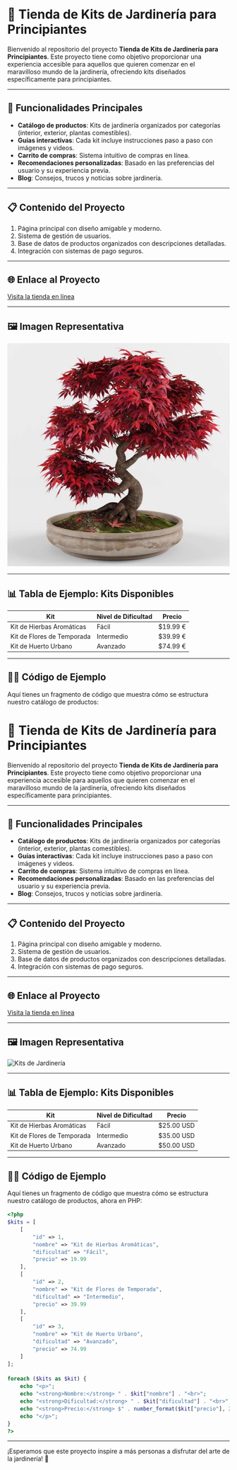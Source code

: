 # 🌱 Tienda de Kits de Jardinería para Principiantes

Bienvenido al repositorio del proyecto **Tienda de Kits de Jardinería para Principiantes**. Este proyecto tiene como objetivo proporcionar una experiencia accesible para aquellos que quieren comenzar en el maravilloso mundo de la jardinería, ofreciendo kits diseñados específicamente para principiantes.

---

## 🚀 Funcionalidades Principales

- **Catálogo de productos**: Kits de jardinería organizados por categorías (interior, exterior, plantas comestibles).
- **Guías interactivas**: Cada kit incluye instrucciones paso a paso con imágenes y videos.
- **Carrito de compras**: Sistema intuitivo de compras en línea.
- **Recomendaciones personalizadas**: Basado en las preferencias del usuario y su experiencia previa.
- **Blog**: Consejos, trucos y noticias sobre jardinería.

---

## 📋 Contenido del Proyecto

1. Página principal con diseño amigable y moderno.
2. Sistema de gestión de usuarios.
3. Base de datos de productos organizados con descripciones detalladas.
4. Integración con sistemas de pago seguros.

---

## 🌐 Enlace al Proyecto

[Visita la tienda en línea](https://www.tiendajardineria.com)

---

## 🖼️ Imagen Representativa

![Kits de Jardinería](bonsai_arce.webp)

---

## 📊 Tabla de Ejemplo: Kits Disponibles

| Kit                     | Nivel de Dificultad | Precio    |
|-------------------------|---------------------|-----------|
| Kit de Hierbas Aromáticas | Fácil               | $19.99 € |
| Kit de Flores de Temporada | Intermedio         | $39.99 € |
| Kit de Huerto Urbano      | Avanzado           | $74.99 € |

---

## 🧑‍💻 Código de Ejemplo

Aquí tienes un fragmento de código que muestra cómo se estructura nuestro catálogo de productos:
# 🌱 Tienda de Kits de Jardinería para Principiantes

Bienvenido al repositorio del proyecto **Tienda de Kits de Jardinería para Principiantes**. Este proyecto tiene como objetivo proporcionar una experiencia accesible para aquellos que quieren comenzar en el maravilloso mundo de la jardinería, ofreciendo kits diseñados específicamente para principiantes.

---

## 🚀 Funcionalidades Principales

- **Catálogo de productos**: Kits de jardinería organizados por categorías (interior, exterior, plantas comestibles).
- **Guías interactivas**: Cada kit incluye instrucciones paso a paso con imágenes y videos.
- **Carrito de compras**: Sistema intuitivo de compras en línea.
- **Recomendaciones personalizadas**: Basado en las preferencias del usuario y su experiencia previa.
- **Blog**: Consejos, trucos y noticias sobre jardinería.

---

## 📋 Contenido del Proyecto

1. Página principal con diseño amigable y moderno.
2. Sistema de gestión de usuarios.
3. Base de datos de productos organizados con descripciones detalladas.
4. Integración con sistemas de pago seguros.

---

## 🌐 Enlace al Proyecto

[Visita la tienda en línea](https://www.tiendajardineria.com)

---

## 🖼️ Imagen Representativa

![Kits de Jardinería](https://www.example.com/imagen-kits.jpg)

---

## 📊 Tabla de Ejemplo: Kits Disponibles

| Kit                     | Nivel de Dificultad | Precio    |
|-------------------------|---------------------|-----------|
| Kit de Hierbas Aromáticas | Fácil               | $25.00 USD |
| Kit de Flores de Temporada | Intermedio         | $35.00 USD |
| Kit de Huerto Urbano      | Avanzado           | $50.00 USD |

---

## 🧑‍💻 Código de Ejemplo

Aquí tienes un fragmento de código que muestra cómo se estructura nuestro catálogo de productos, ahora en PHP:

```php
<?php
$kits = [
    [
        "id" => 1,
        "nombre" => "Kit de Hierbas Aromáticas",
        "dificultad" => "Fácil",
        "precio" => 19.99
    ],
    [
        "id" => 2,
        "nombre" => "Kit de Flores de Temporada",
        "dificultad" => "Intermedio",
        "precio" => 39.99
    ],
    [
        "id" => 3,
        "nombre" => "Kit de Huerto Urbano",
        "dificultad" => "Avanzado",
        "precio" => 74.99
    ]
];

foreach ($kits as $kit) {
    echo "<p>";
    echo "<strong>Nombre:</strong> " . $kit["nombre"] . "<br>";
    echo "<strong>Dificultad:</strong> " . $kit["dificultad"] . "<br>";
    echo "<strong>Precio:</strong> $" . number_format($kit["precio"], 2) . "<br>";
    echo "</p>";
}
?>
```

---

¡Esperamos que este proyecto inspire a más personas a disfrutar del arte de la jardinería! 🌷